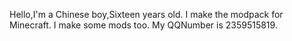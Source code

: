 Hello,I'm a Chinese boy,Sixteen years old.
I make the modpack for Minecraft.
I make some mods too.
My QQNumber is 2359515819.
